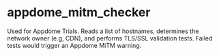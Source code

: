 # appdome_mitm_checker
Used for Appdome Trials. Reads a list of hostnames, determines the network owner (e.g, CDN), and performs TLS/SSL validation tests. Failed tests would trigger an Appdome MiTM warning.
